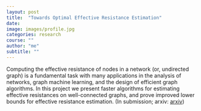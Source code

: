 ```yaml
---
layout: post
title:  "Towards Optimal Effective Resistance Estimation"
date:   
image: images/profile.jpg
categories: research
course: ""
author: "me"
subtitle: ""  
---
```

Computing the effective resistance of nodes in a network (or, undirected graph) is a fundamental task with many applications in the analysis of networks, graph machine learning, and the design of efficient graph algorithms. In this project
we present faster algorithms for estimating effective resistances on
well-connected graphs, and prove improved lower bounds for effective resistance
estimation. (In submission; arxiv: <a href="https://arxiv.org/abs/2306.14820">arxiv</a>)
